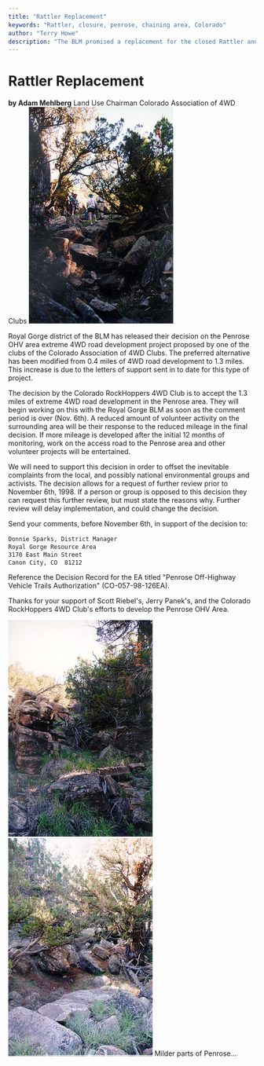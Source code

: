 ```yaml
---
title: "Rattler Replacement"
keywords: "Rattler, closure, penrose, chaining area, Colorado"
author: "Terry Howe"
description: "The BLM promised a replacement for the closed Rattler and they are backing out before the trail is open.  Colorado four wheelers have been trying to work with the BLM to keep trails open in OHV areas."
---
```

# Rattler Replacement

**by Adam Mehlberg** Land Use Chairman
Colorado Association of 4WD Clubs
![Penrose](../../img/terry/trail/Penrose1.jpg)

Royal Gorge district of the BLM has released their decision on the Penrose OHV area extreme 4WD road development project proposed by one of the clubs of the Colorado Association of 4WD Clubs. The preferred alternative has been modified from 0.4 miles of 4WD road development to 1.3 miles. This increase is due to the letters of support sent in to date for this type of project.

The decision by the Colorado RockHoppers 4WD Club is to accept the 1.3 miles of extreme 4WD road development in the Penrose area. They will begin working on this with the Royal Gorge BLM as soon as the comment period is over (Nov. 6th). A reduced amount of volunteer activity on the surrounding area will be their response to the reduced mileage in the final decision. If more mileage is developed after the initial 12 months of monitoring, work on the access road to the Penrose area and other volunteer projects will be entertained.

We will need to support this decision in order to offset the inevitable complaints from the local, and possibly national environmental groups and activists. The decision allows for a request of further review prior to November 6th, 1998. If a person or group is opposed to this decision they can request this further review, but must state the reasons why. Further review will delay implementation, and could change the decision.

Send your comments, before November 6th, in support of the decision to:

    Donnie Sparks, District Manager
    Royal Gorge Resource Area
    3170 East Main Street
    Canon City, CO  81212

Reference the Decision Record for the EA titled "Penrose Off-Highway Vehicle Trails Authorization" (CO-057-98-126EA).

Thanks for your support of Scott Riebel's, Jerry Panek's, and the Colorado RockHoppers 4WD Club's efforts to develop the Penrose OHV Area.

![Penrose](../../img/terry/trail/Penrose2.jpg) ![Penrose](../../img/terry/trail/Penrose3.jpg)
Milder parts of Penrose...
